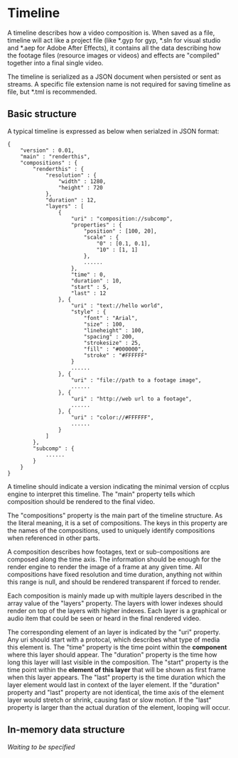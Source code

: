 Timeline
========

A timeline describes how a video composition is. When saved as a file,
timeline will act like a project file (like *.gyp for gyp, *.sln for
visual studio and *.aep for Adobe After Effects), it contains all the
data describing how the footage files (resource images or videos) and
effects are "compiled" together into a final single video.

The timeline is serialized as a JSON document when persisted or sent
as streams. A specific file extension name is not required for saving
timeline as file, but *.tml is recommended.

Basic structure
---------------

A typical timeline is expressed as below when serialzed in JSON format:

    {
        "version" : 0.01,
        "main" : "renderthis",
        "compositions" : {
            "renderthis" : {
                "resolution" : {
                    "width" : 1280,
                    "height" : 720
                },
                "duration" : 12,
                "layers" : [
                    {
                        "uri" : "composition://subcomp",
                        "properties" : {
                            "position" : [100, 20],
                            "scale" : {
                                "0" : [0.1, 0.1],
                                "10" : [1, 1]
                            },
                            ......
                        },
                        "time" : 0,
                        "duration" : 10,
                        "start" : 5,
                        "last" : 12
                    }, {
                        "uri" : "text://hello world",
                        "style" : {
                            "font" : "Arial",
                            "size" : 100,
                            "lineheight" : 100,
                            "spacing" : 200,
                            "strokesize" : 25,
                            "fill" : "#000000",
                            "stroke" : "#FFFFFF"
                        }
                        ......
                    }, {
                        "uri" : "file://path to a footage image",
                        ......
                    }, {
                        "uri" : "http://web url to a footage",
                        ......
                    }, {
                        "uri" : "color://#FFFFFF",
                        ......
                    }
                ]
            },
            "subcomp" : { 
                ......
            }
        }
    }

A timeline should indicate a version indicating the minimal version of ccplus
engine to interpret this timeline. The "main" property tells which composition
should be rendered to the final video.

The "compositions" property is the main part of the timeline structure. As the
literal meaning, it is a set of compositions. The keys in this property are
the names of the compositions, used to uniquely identify compositions when
referenced in other parts.

A composition describes how footages, text or sub-compositions are composed 
along the time axis. The information should be enough for the render engine to
render the image of a frame at any given time. All compositions have fixed
resolution and time duration, anything not within this range is null, and
should be rendered transparent if forced to render.

Each composition is mainly made up with multiple layers described in the array
value of the "layers" property. The layers with lower indexes should render on
top of the layers with higher indexes. Each layer is a graphical or audio item
that could be seen or heard in the final rendered video.

The corresponding element of an layer is indicated by the "uri" property. Any
uri should start with a protocal, which describes what type of media this
element is. The "time" property is the time point within the **component**
where this layer should appear. The "duration" property is the time how long 
this layer will last visible in the composition. The "start" property is the 
time point within the **element of this layer** that will be shown as first
frame when this layer appears. The "last" property is the time duration which
the layer element would last in context of the layer element. If the "duration"
property and "last" property are not identical, the time axis of the element 
layer would stretch or shrink, causing fast or slow motion. If the "last"
property is larger than the actual duration of the element, looping will occur.

In-memory data structure
------------------------

*Waiting to be specified*
